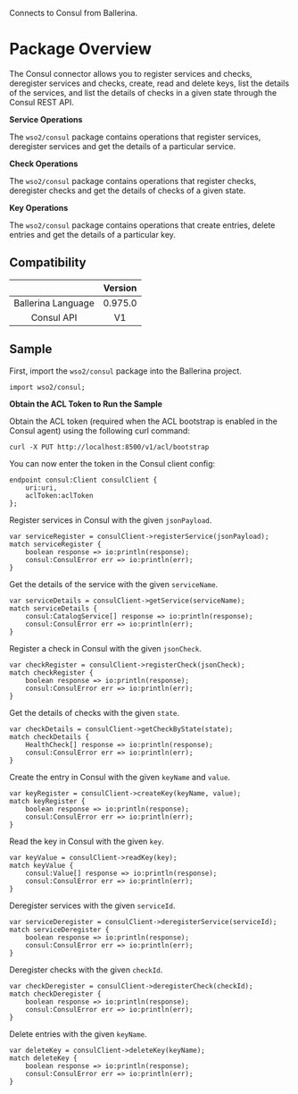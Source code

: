 Connects to Consul from Ballerina.

# Package Overview

The Consul connector allows you to register services and checks, deregister services and checks, create, read and 
delete keys, list the details of the 
services, and list the details of checks in a given state through the Consul REST API.

**Service Operations**

The `wso2/consul` package contains operations that register services, deregister services and get the details of a 
particular service.

**Check Operations**

The `wso2/consul` package contains operations that register checks, deregister checks and get the details of checks
 of a given state.

**Key Operations**

The `wso2/consul` package contains operations that create entries, delete entries and get the details of a particular 
key.


## Compatibility
|                             |       Version               |
|:---------------------------:|:---------------------------:|
|  Ballerina Language         |   0.975.0                   |
|  Consul API                 |   V1                        |

## Sample

First, import the `wso2/consul` package into the Ballerina project.

```ballerina
import wso2/consul;
```

**Obtain the ACL Token to Run the Sample**

Obtain the ACL token (required when the ACL bootstrap is enabled in the Consul agent) using the following curl command:
```shell
curl -X PUT http://localhost:8500/v1/acl/bootstrap
```

You can now enter the token in the Consul client config:
```ballerina
endpoint consul:Client consulClient {
    uri:uri,
    aclToken:aclToken
};
```

Register services in Consul with the given `jsonPayload`.
```ballerina
var serviceRegister = consulClient->registerService(jsonPayload);
match serviceRegister {
    boolean response => io:println(response);
    consul:ConsulError err => io:println(err);
}
```

Get the details of the service with the given `serviceName`.
```ballerina
var serviceDetails = consulClient->getService(serviceName);
match serviceDetails {
    consul:CatalogService[] response => io:println(response);
    consul:ConsulError err => io:println(err);
}
```

Register a check in Consul with the given `jsonCheck`.
```ballerina
var checkRegister = consulClient->registerCheck(jsonCheck);
match checkRegister {
    boolean response => io:println(response);
    consul:ConsulError err => io:println(err);
}
```

Get the details of checks with the given `state`.
```ballerina
var checkDetails = consulClient->getCheckByState(state);
match checkDetails {
    HealthCheck[] response => io:println(response);
    consul:ConsulError err => io:println(err);
}
```

Create the entry in Consul with the given `keyName` and `value`.
```ballerina
var keyRegister = consulClient->createKey(keyName, value);
match keyRegister {
    boolean response => io:println(response);
    consul:ConsulError err => io:println(err);
}
```

Read the key in Consul with the given `key`.
```ballerina
var keyValue = consulClient->readKey(key);
match keyValue {
    consul:Value[] response => io:println(response);
    consul:ConsulError err => io:println(err);
}
```

Deregister services with the given `serviceId`.
```ballerina
var serviceDeregister = consulClient->deregisterService(serviceId);
match serviceDeregister {
    boolean response => io:println(response);
    consul:ConsulError err => io:println(err);
}
```

Deregister checks with the given `checkId`.
```ballerina
var checkDeregister = consulClient->deregisterCheck(checkId);
match checkDeregister {
    boolean response => io:println(response);
    consul:ConsulError err => io:println(err);
}
```

Delete entries with the given `keyName`.
```ballerina
var deleteKey = consulClient->deleteKey(keyName);
match deleteKey {
    boolean response => io:println(response);
    consul:ConsulError err => io:println(err);
}
```
